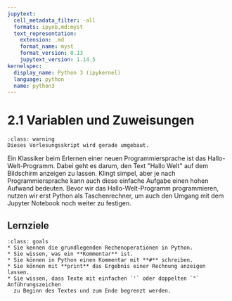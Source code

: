 ```yaml
---
jupytext:
  cell_metadata_filter: -all
  formats: ipynb,md:myst
  text_representation:
    extension: .md
    format_name: myst
    format_version: 0.13
    jupytext_version: 1.14.5
kernelspec:
  display_name: Python 3 (ipykernel)
  language: python
  name: python3
---
```


# 2.1 Variablen und Zuweisungen

```{admonition} Hinweise zur Vorlesung Objektorientierte Programmierung im WiSe 2025/26
:class: warning
Dieses Vorlesungsskript wird gerade umgebaut.
```

Ein Klassiker beim Erlernen einer neuen Programmiersprache ist das
Hallo-Welt-Programm. Dabei geht es darum, den Text "Hallo Welt" auf dem
Bildschirm anzeigen zu lassen. Klingt simpel, aber je nach Programmiersprache
kann auch diese einfache Aufgabe einen hohen Aufwand bedeuten. Bevor wir das
Hallo-Welt-Programm programmieren, nutzen wir erst Python als Taschenrechner, um
auch den Umgang mit dem Jupyter Notebook noch weiter zu festigen.

## Lernziele

```{admonition} Lernziele
:class: goals
* Sie kennen die grundlegenden Rechenoperationen in Python.
* Sie wissen, was ein **Kommentar** ist.
* Sie können in Python einen Kommentar mit **#** schreiben.
* Sie können mit **print** das Ergebnis einer Rechnung anzeigen lassen.
* Sie wissen, dass Texte mit einfachen `'` oder doppelten `"` Anführungszeichen
  zu Beginn des Textes und zum Ende begrenzt werden. 
```
